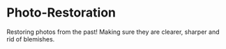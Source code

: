 # Photo-Restoration

Restoring photos from the past! Making sure they are clearer, sharper and rid of blemishes. 
